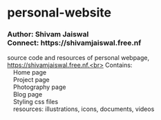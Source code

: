 # personal-website
<h3>Author: Shivam Jaiswal<br>
    Connect: https://shivamjaiswal.free.nf
</h3>

source code and resources of personal webpage, https://shivamjaiswal.free.nf.<br>
Contains:<br>
	&emsp;Home page<br>
	&emsp;Project page<br>
	&emsp;Photography page<br>
	&emsp;Blog page<br>
	&emsp;Styling css files<br>
	&emsp;resources: illustrations, icons, documents, videos<br>
